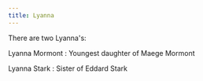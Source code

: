 ```yaml
---
title: Lyanna
---
```


There are two Lyanna's:

Lyanna Mormont : Youngest daughter of Maege Mormont

Lyanna Stark : Sister of Eddard Stark



